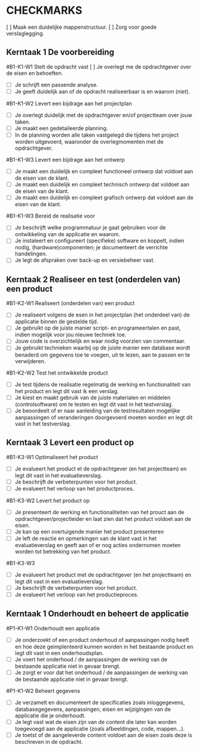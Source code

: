 # CHECKMARKS

[ ]  Maak een duidelijke mappenstructuur.
[ ]  Zorg voor goede verslaglegging.


## Kerntaak 1 De voorbereiding

#B1-K1-W1 Stelt de opdracht vast
  [ ]  Je overlegt me de opdrachtgever over de eisen en behoeften.
- [ ]  Je schrijft een passende analyse.
- [ ]  Je geeft duidelijk aan of de opdracht realiseerbaar is en waarom (niet).

#B1-K1-W2 Levert een bijdrage aan het projectplan
- [ ]  Je overlegt duidelijk met de opdrachtgever en/of projectteam over jouw taken.
- [ ]  Je maakt een gedetaileerde planning.
- [ ]  In de planning worden alle taken vastgelegd die tijdens het project worden uitgevoerd,
waaronder de overlegmomenten met de opdrachtgever.

#B1-K1-W3 Levert een bijdrage aan het ontwerp
- [ ]  Je maakt een duidelijk en compleet functioneel ontwerp dat voldoet aan de eisen van de klant.
- [ ]  Je maakt een duidelijk en compleet technisch ontwerp dat voldoet aan de eisen van de klant.
- [ ]  Je maakt een duidelijk en compleet grafisch ontwerp dat voldoet aan de eisen van de klant.

#B1-K1-W3 Bereid de realisatie voor
- [ ]  Je beschrijft welke programmatuur je gaat gebruiken voor de ontwikkeling van de applicatie en waarom.
- [ ]  Je instaleert en configureert (specifieke) software en koppelt, indien nodig, (hardware)componenten; je documenteert de verrichte handelingen.
- [ ]  Je legt de afspraken over back-up en versiebeheer vast.

## Kerntaak 2 Realiseer en test (onderdelen van) een product

#B1-K2-W1 Realiseert (onderdelen van) een product
- [ ]  Je realiseert volgens de esen in het projectplan (het onderdeel van) de applicatie binnen de gestelde tijd.
- [ ]  Je gebruikt op de juiste manier script- en programeertalen en past, indien mogelijk voor jou nieuwe techniek toe.
- [ ]  Jouw code is overzichtelijk en waar nodig voorzien van commentaar.
- [ ]  Je gebruikt technieken waarbij op de juiste manier een database wordt benaderd om gegevens toe te voegen, uit te lezen, aan te passen en te verwijderen.

#B1-K2-W2 Test het ontwikkelde product
- [ ]  Je test tijdens de realisatie regelmatig de werking en functionaliteit van het product en legt dit vast ik een verslag.
- [ ]  Je kiest en maakt gebruik van de juiste materialen en middelen (controlsoftware) om te testen en legt dit vast in het testverslag.
- [ ]  Je beoordeelt of er naar aanleiding van de testresultaten mogelijke aanpassingen of veranderingen doorgevoerd moeten worden en legt dit vast in het testverslag.

## Kerntaak 3 Levert een product op

#B1-K3-W1 Optimaliseert het product
- [ ]  Je evalueert het product et de opdrachtgever (en het projectteam) en legt dit vast in het evaluatieverslag.
- [ ]  Je beschrijft de verbeterpunten voor het product.
- [ ]  Je evalueert het verloop van het productproces.

#B1-K3-W2 Levert het product op
- [ ]  Je presenteert de werking en functionaliteiten van het prouct aan de opdrachtgever/projectleider en laat zien dat het product voldoet aan de eisen.
- [ ]  Je kan op een overtuigende manier het product presenteren
- [ ]  Je left de reactie en opmerkingen van de klant vast in het evaluatieverslag en geeft aan of er nog acties ondernomen moeten worden tot betrekking van het product.

#B1-K3-W3
- [ ]  Je evalueert het product met de opdrachtgever (en het projectteam) en legt dit vast in een evaluatieverslag.
- [ ]  Je beschrijft de verbeterpunten voor het product.
- [ ]  Je evalueert het verloop van het productieproces.

## Kerntaak 1 Onderhoudt en beheert de applicatie

#P1-K1-W1 Onderhoudt een applicatie
- [ ]  Je onderzoekt of een product onderhoud of aanpassingen nodig heeft en hoe deze geimplenteerd kunnen worden in het bestaande product en legt dit vast in een onderhoudsplan.
- [ ]  Je voert het onderhoud / de aanpassingen de werking van de bestaande applicatie niet in gevaar brengt.
- [ ]  Je zorgt er voor dat het onderhoud / de aanpassingen de werking van de bestaande applicatie niet in gevaar brengt.

#P1-K1-W2 Beheert gegevens
- [ ]  Je verzamelt en documenteert de specificaties zoals inloggegevens, databasegegevens, aanpassingen, eisen en wijzigingen van de applicatie die je onderhoudt.
- [ ]  Je legt vast wat de eisen zijn van de content die later kan worden toegevoegd aan de applicatie (zoals afbeeldingen, code, mappen...).
- [ ]  Je toetst of de aangeleverde content voldoet aan de eisen zoals deze is beschreven in de opdracht.
